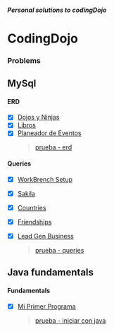 ##### ***Personal solutions to codingDojo***

# CodingDojo

### Problems

## MySql

#### ERD

- [x] [Dojos y Ninjas](Java/mysql/ERD/dojos-ninjas/dojos_ninjas_model.png)
- [x] [Libros](Java/mysql/ERD/libros/libros_model.png)
- [x] [Planeador de Eventos](Java/mysql/ERD/planeador_eventos/planeador_eventos.png)
  > [prueba - erd](Java/mysql/ERD/prueba-erd.md)

#### Queries

- [x] [WorkBrench Setup](Java/mysql/Queries/setup-workbrench/setup.query.sql)
- [x] [Sakila](Java/mysql/Queries/sakila/sakila.query.sql)
- [x] [Countries](Java/mysql/Queries/countries/countries.query.sql)
- [x] [Friendships](Java/mysql/Queries/friendships/friends.query.sql)
- [x] [Lead Gen Business](Java/mysql/Queries/lead_gen_business/lead_gen_business.query.sql)

  > [prueba - queries](Java/mysql/Queries/prueba-queries.md)

## Java fundamentals

#### Fundamentals

- [x] [Mi Primer Programa](Java/java-fundamentals/fundamentals/javaFun/src/javaFun/Me.java)
    > [prueba - iniciar con java](Java/java-fundamentals/fundamentals/prueba-inicial-java.md)
